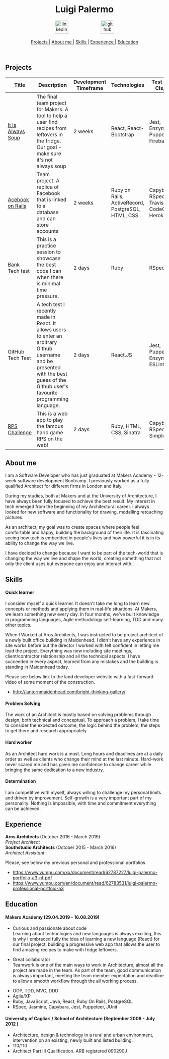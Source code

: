 <h1 align="center">Luigi Palermo</h1>

<div align="center">
<a  href="https://www.linkedin.com/in/luigi-palermo-b09733a0/"><img src="https://www.iconfinder.com/data/icons/free-social-icons/67/linkedin_circle_color-512.png" alt="linkedin" hspace="50" height="42" width="42"></a>
<a  href="https://github.com/l-palermo"><img src="https://cdn0.iconfinder.com/data/icons/octicons/1024/mark-github-512.png" alt="github" hspace="50" height="42" width="42"></a>
</div>

<div align="center">

[Projects ](#projects) | 
[About me ](#about-me) |
[Skills ](#skills) | 
[Experience ](#experience) | 
[Education ](#education)

</div>

<div align='center'>
<a href="https://sourcerer.io/l-palermo"><img src="https://img.shields.io/badge/JavaScript-226%20commits-orange.svg" alt=""></a>
<a href="https://sourcerer.io/l-palermo"><img src="https://img.shields.io/badge/HTML-220%20commits-orange.svg" alt=""></a>
<a href="https://sourcerer.io/l-palermo"><img src="https://img.shields.io/badge/CSS-213%20commits-orange.svg" alt=""></a>
<a href="https://sourcerer.io/l-palermo"><img src="https://img.shields.io/badge/Ruby-129%20commits-orange.svg" alt=""></a>
</div>

## Projects
| Title | Description | Development Timeframe | Technologies | Test Suites CIs/CDs | The code |
|--|--|--|--|--|--|
|<a href="https://it-is-always-soup.firebaseapp.com/">It Is Always Soup</a> | The final team project for Makers. A tool to help a user find recipes from leftovers in the fridge. Our goal - make sure it's not always soup | 2 weeks | React, React-Bootstrap |  Jest, Enzyme, Puppeteer, Firebase | <a href='https://github.com/ajosephides/i.i.a.s'>Github</a>|
|<a href="https://acebook-data-thieves.herokuapp.com/">Acebook on Rails</a> | Team project. A replica of Facebook that is linked to a database and can store accounts | 2 weeks | Ruby on Rails, ActiveRecord, PostgreSQL, HTML, CSS| Capybara, RSpec, Travis, CodeClimate, Heroku | <a href='https://github.com/l-palermo/Acebook---Data-Thieves'>Github</a>|
| Bank Tech test | This is a practice session to showcase the best code I can when there is minimal time pressure. | 2 days | Ruby | RSpec | <a href="https://github.com/l-palermo/Bank-tech-test">Github</a> |
|GitHub Tech Test| A tech test I recently made in React. It allows users to enter an arbitrary Github username and be presented with the best guess of the Github user's favourite programming language. <br> | 2 days | React.JS | Jest, Puppeteer, Enzyme, ESLint | <a href="https://github.com/l-palermo/github_tech_test">Github</a>|
|<a href="https://rps-g.herokuapp.com">RPS Challenge</a>| This is a web app to play the famous hand game RPS on the web! <br> | 2 days | Ruby, HTML, CSS, Sinatra | Capybara, RSpec, Simplecov | <a href="https://github.com/l-palermo/rps-challenge">Github</a>|

## About me

I am a Software Developer who has just graduated at Makers Academy - 12-week software development Bootcamp. I previously worked as a fully qualified Architect for different firms in London and Italy.

During my studies, both at Makers and at the University of Architecture, I have always been fully focused to achieve the best result.
My interest in tech emerged from the beginning of my Architectural career. I always looked for new software and functionality for drawing, modelling retouching pictures.

As an architect, my goal was to create spaces where people feel comfortable and happy, building the background of their life. It is fascinating seeing how tech is embedded in people's lives and how powerful it is in its ability to change the way we live.

I have decided to change because I want to be part of the tech-world that is changing the way we live and shape the world, creating something that not only the client uses but everyone can enjoy and interact with.

## Skills

#### Quick learner

I consider myself a quick learner. It doesn't take me long to learn new concepts or methods and applying them in real-life situations. 
At Makers, we learn something new every day. In four months, we've built knowledge in programming languages, Agile methodology self-learning, TDD and many other topics. 

When I Worked at Aros Architects, I was instructed to be project architect of a newly built office building in Maidenhead. I didn't have any experience in site works before but the director I worked with felt confident in letting me lead the project. 
Everything was new including site meetings, client/contractor relationship and all the technical aspects.
I have succeeded in every aspect, learned from any mistakes and the building is standing in Maidenhead today.

Please see below link to the land developer website with a fast-forward video of some moment of the construction.

* http://lanternmaidenhead.com/bright-thinking-gallery/

#### Problem Solving

The work of an Architect is mostly based on solving problems through design, both technical and conceptual.
To approach a problem, I take time to consider the expected outcome, the logic behind the problem, the steps to get there and research appropriately.

#### Hard worker

As an Architect hard work is a must. Long hours and deadlines are at a daily order as well as clients who change their mind at the last minute. Hard-work never scared me and has given me confidence to change career while bringing the same dedication to a new industry.

#### Determination

I am competitive with myself, always willing to challenge my personal limits and driven by improvement. 
Self-growth is a very important part of my personality. Nothing is impossible, with time and commitment everything can be achieved.

## Experience

**Aros Architects** (October 2016 - March 2019)    
*Project Architect*  
**Southstudio Architects** (October 2015 - March 2016)   
*Architect Assistant* 

Please, see below my previous personal and professional portfolios
* https://www.yumpu.com/xx/document/read/62787227/luigi-palermo-portfolio-a3-nl-pdf
* https://www.yumpu.com/en/document/read/62788531/luigi-palermo-professional-portfoio-a3

## Education

#### Makers Academy (29.04.2019 - 16.08.2019)

* Curious and passionate about code<br>
Learning about technologies and new languages is always exciting, this is why I embraced fully the idea of learning a new language (React) for our final project, building a progressive web app that allows the user to find amazing recipes to make with fridge leftovers.

* Great collaborator <br>
Teamwork is one of the main ways to work in Architecture, almost all the project are made in the team. As part of the team, good communication is always important, meeting the team member expectation and deadline to allow a smooth workflow through the all working process.

- OOP, TDD, MVC, DDD
- Agile/XP
- Ruby, JavaScript, Java, React, Ruby On Rails, PostgreSQL
- RSpec, Jasmine, Capybara, Jest, Puppeteer, JUnit

#### University of Cagliari / School of Architecture (September 2006 - July 2012 )

- Architecture, design & technology in a rural and urban environment, intervention on an existing, newly built and listed building.
- 110/110
- Architect Part III Qualification. ARB registered 090290J
